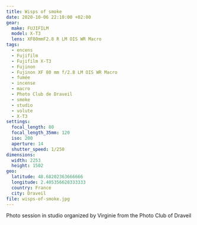 ```yaml
---
title: Wisps of smoke
date: 2020-10-06 22:10:00 +02:00
gear:
  make: FUJIFILM
  model: X-T3
  lens: XF80mmF2.8 R LM OIS WR Macro
tags:
  - encens
  - Fujifilm
  - Fujifilm X-T3
  - Fujinon
  - Fujinon XF 80 mm f/2.8 LM OIS WR Macro
  - fumée
  - incense
  - macro
  - Photo Club de Draveil
  - smoke
  - studio
  - volute
  - X-T3
settings:
  focal_length: 80
  focal_length_35mm: 120
  iso: 200
  aperture: 14
  shutter_speed: 1/250
dimensions:
  width: 2253
  height: 1502
geo:
  latitude: 48.68202363666666
  longitude: 2.405356628333333
  country: France
  city: Draveil
file: wisps-of-smoke.jpg
---
```


Photo session in studio organized by Virginie from the Photo Club of Draveil
